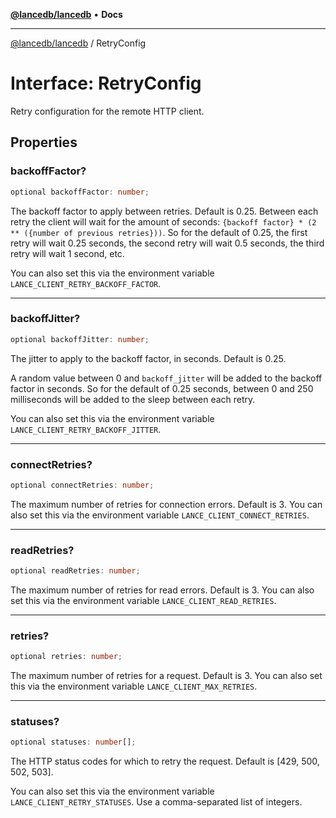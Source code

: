 [**@lancedb/lancedb**](../README.md) • **Docs**

***

[@lancedb/lancedb](../globals.md) / RetryConfig

# Interface: RetryConfig

Retry configuration for the remote HTTP client.

## Properties

### backoffFactor?

```ts
optional backoffFactor: number;
```

The backoff factor to apply between retries. Default is 0.25. Between each retry
the client will wait for the amount of seconds:
`{backoff factor} * (2 ** ({number of previous retries}))`. So for the default
of 0.25, the first retry will wait 0.25 seconds, the second retry will wait 0.5
seconds, the third retry will wait 1 second, etc.

You can also set this via the environment variable
`LANCE_CLIENT_RETRY_BACKOFF_FACTOR`.

***

### backoffJitter?

```ts
optional backoffJitter: number;
```

The jitter to apply to the backoff factor, in seconds. Default is 0.25.

A random value between 0 and `backoff_jitter` will be added to the backoff
factor in seconds. So for the default of 0.25 seconds, between 0 and 250
milliseconds will be added to the sleep between each retry.

You can also set this via the environment variable
`LANCE_CLIENT_RETRY_BACKOFF_JITTER`.

***

### connectRetries?

```ts
optional connectRetries: number;
```

The maximum number of retries for connection errors. Default is 3. You
can also set this via the environment variable `LANCE_CLIENT_CONNECT_RETRIES`.

***

### readRetries?

```ts
optional readRetries: number;
```

The maximum number of retries for read errors. Default is 3. You can also
set this via the environment variable `LANCE_CLIENT_READ_RETRIES`.

***

### retries?

```ts
optional retries: number;
```

The maximum number of retries for a request. Default is 3. You can also
set this via the environment variable `LANCE_CLIENT_MAX_RETRIES`.

***

### statuses?

```ts
optional statuses: number[];
```

The HTTP status codes for which to retry the request. Default is
[429, 500, 502, 503].

You can also set this via the environment variable
`LANCE_CLIENT_RETRY_STATUSES`. Use a comma-separated list of integers.
